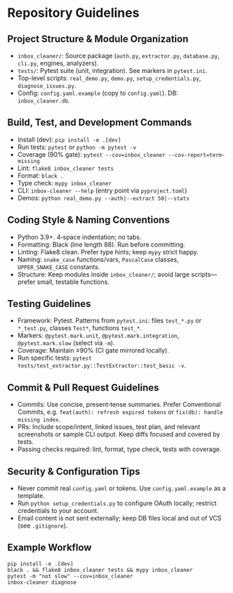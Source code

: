 # Repository Guidelines

## Project Structure & Module Organization
- `inbox_cleaner/`: Source package (`auth.py`, `extractor.py`, `database.py`, `cli.py`, engines, analyzers).
- `tests/`: Pytest suite (unit, integration). See markers in `pytest.ini`.
- Top-level scripts: `real_demo.py`, `demo.py`, `setup_credentials.py`, `diagnose_issues.py`.
- Config: `config.yaml.example` (copy to `config.yaml`). DB: `inbox_cleaner.db`.

## Build, Test, and Development Commands
- Install (dev): `pip install -e .[dev]`
- Run tests: `pytest` or `python -m pytest -v`
- Coverage (90% gate): `pytest --cov=inbox_cleaner --cov-report=term-missing`
- Lint: `flake8 inbox_cleaner tests`
- Format: `black .`
- Type check: `mypy inbox_cleaner`
- CLI: `inbox-cleaner --help` (entry point via `pyproject.toml`)
- Demos: `python real_demo.py --auth|--extract 50|--stats`

## Coding Style & Naming Conventions
- Python 3.9+. 4‑space indentation; no tabs.
- Formatting: Black (line length 88). Run before committing.
- Linting: Flake8 clean. Prefer type hints; keep `mypy` strict happy.
- Naming: `snake_case` functions/vars, `PascalCase` classes, `UPPER_SNAKE_CASE` constants.
- Structure: Keep modules inside `inbox_cleaner/`; avoid large scripts—prefer small, testable functions.

## Testing Guidelines
- Framework: Pytest. Patterns from `pytest.ini`: files `test_*.py` or `*_test.py`, classes `Test*`, functions `test_*`.
- Markers: `@pytest.mark.unit`, `@pytest.mark.integration`, `@pytest.mark.slow` (select via `-m`).
- Coverage: Maintain ≥90% (CI gate mirrored locally).
- Run specific tests: `pytest tests/test_extractor.py::TestExtractor::test_basic -v`.

## Commit & Pull Request Guidelines
- Commits: Use concise, present‑tense summaries. Prefer Conventional Commits, e.g. `feat(auth): refresh expired tokens` or `fix(db): handle missing index`.
- PRs: Include scope/intent, linked issues, test plan, and relevant screenshots or sample CLI output. Keep diffs focused and covered by tests.
- Passing checks required: lint, format, type check, tests with coverage.

## Security & Configuration Tips
- Never commit real `config.yaml` or tokens. Use `config.yaml.example` as a template.
- Run `python setup_credentials.py` to configure OAuth locally; restrict credentials to your account.
- Email content is not sent externally; keep DB files local and out of VCS (see `.gitignore`).

## Example Workflow
```
pip install -e .[dev]
black . && flake8 inbox_cleaner tests && mypy inbox_cleaner
pytest -m "not slow" --cov=inbox_cleaner
inbox-cleaner diagnose
```
